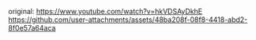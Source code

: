 

original: https://www.youtube.com/watch?v=hkVDSAyDkhE
https://github.com/user-attachments/assets/48ba208f-08f8-4418-abd2-8f0e57a64aca

